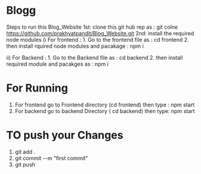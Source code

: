 ﻿# Blogg
 Steps to run this Blog_Website 
 1st: clone this git hub rep as : git colne https://github.com/prakhyatpandit/Blog_Website.git
 2nd: install the required node modules 
  i) For frontend : 1. Go to the frontend file as :  cd frontend
                    2. then install rquired node modules and pacakage : npm i 

  ii) For Backend : 1. Go to the Backend file as : cd backend 
                    2. then install required module and pacakges as : npm i 
                    
# For Running 
1) For frontend go to Frontend  directory (cd frontend) then type : npm start
2) For backend go to backend Directory ( cd backend) then type: npm start


# TO push your Changes 
1) git add .
2) git commit --m "first commit"
3) git push
   

